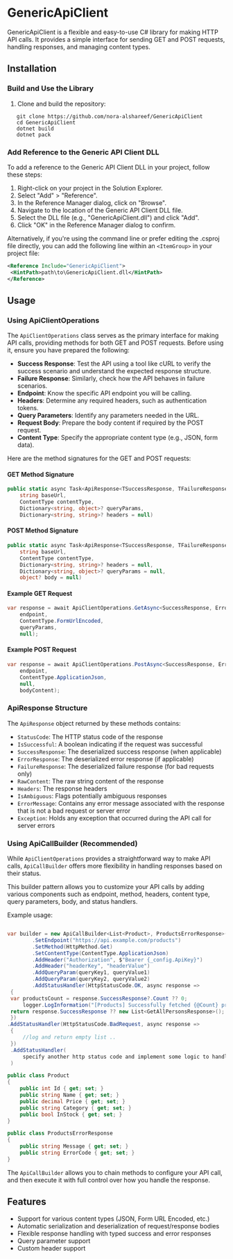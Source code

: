 # GenericApiClient

GenericApiClient is a flexible and easy-to-use C# library for making HTTP API calls. It provides a simple interface for sending GET and POST requests, handling responses, and managing content types.

## Installation
### Build and Use the Library

1. Clone and build the repository:

```shell
   git clone https://github.com/nora-alshareef/GenericApiClient
   cd GenericApiClient
   dotnet build
   dotnet pack
```
   
### Add Reference to the Generic API Client DLL

To add a reference to the Generic API Client DLL in your project, follow these steps:

1. Right-click on your project in the Solution Explorer.
2. Select "Add" > "Reference".
3. In the Reference Manager dialog, click on "Browse".
4. Navigate to the location of the Generic API Client DLL file.
5. Select the DLL file (e.g., "GenericApiClient.dll") and click "Add".
6. Click "OK" in the Reference Manager dialog to confirm.

Alternatively, if you're using the command line or prefer editing the .csproj file directly, you can add the following line within an `<ItemGroup>` in your project file:

```xml
<Reference Include="GenericApiClient">
 <HintPath>path\to\GenericApiClient.dll</HintPath>
</Reference>
```
## Usage

### Using ApiClientOperations

The `ApiClientOperations` class serves as the primary interface for making API calls, providing methods for both GET and POST requests. Before using it, ensure you have prepared the following:

- **Success Response**: Test the API using a tool like cURL to verify the success scenario and understand the expected response structure.
- **Failure Response**: Similarly, check how the API behaves in failure scenarios.
- **Endpoint**: Know the specific API endpoint you will be calling.
- **Headers**: Determine any required headers, such as authentication tokens.
- **Query Parameters**: Identify any parameters needed in the URL.
- **Request Body**: Prepare the body content if required by the POST request.
- **Content Type**: Specify the appropriate content type (e.g., JSON, form data).

Here are the method signatures for the GET and POST requests:

#### GET Method Signature

```csharp
public static async Task<ApiResponse<TSuccessResponse, TFailureResponse>> GetAsync<TSuccessResponse, TFailureResponse>(
    string baseUrl,
    ContentType contentType,
    Dictionary<string, object>? queryParams,
    Dictionary<string, string>? headers = null)
```

#### POST Method Signature

```csharp
public static async Task<ApiResponse<TSuccessResponse, TFailureResponse>> PostAsync<TSuccessResponse, TFailureResponse>(
    string baseUrl,
    ContentType contentType,
    Dictionary<string, string>? headers = null,
    Dictionary<string, object>? queryParams = null,
    object? body = null)
```

#### Example GET Request

```csharp
var response = await ApiClientOperations.GetAsync<SuccessResponse, ErrorResponse>(
    endpoint,
    ContentType.FormUrlEncoded,
    queryParams,
    null);
```

#### Example POST Request

```csharp
var response = await ApiClientOperations.PostAsync<SuccessResponse, ErrorResponse>(
    endpoint,
    ContentType.ApplicationJson,
    null,
    bodyContent);
```

### ApiResponse Structure

The `ApiResponse` object returned by these methods contains:

- `StatusCode`: The HTTP status code of the response
- `IsSuccessful`: A boolean indicating if the request was successful
- `SuccessResponse`: The deserialized success response (when applicable)
- `ErrorResponse`: The deserialized error response (if applicable)
- `FailureResponse`: The deserialized failure response (for bad requests only)
- `RawContent`: The raw string content of the response
- `Headers`: The response headers
- `IsAmbiguous`: Flags potentially ambiguous responses
- `ErrorMessage`: Contains any error message associated with the response that is not a bad request or server error
- `Exception`: Holds any exception that occurred during the API call for server errors

### Using ApiCallBuilder (Recommended)

While `ApiClientOperations` provides a straightforward way to make API calls, `ApiCallBuilder` offers more flexibility in handling responses based on their status.

This builder pattern allows you to customize your API calls by adding various components such as endpoint, method, headers, content type, query parameters, body, and status handlers.

Example usage:

```csharp

var builder = new ApiCallBuilder<List<Product>, ProductsErrorResponse>()()
        .SetEndpoint("https://api.example.com/products")
        .SetMethod(HttpMethod.Get)
        .SetContentType(ContentType.ApplicationJson)
        .AddHeader("Authorization", $"Bearer {_config.ApiKey}")
        .AddHeader("headerKey", "headerValue")
        .AddQueryParam(queryKey1, queryValue1)
        .AddQueryParam(queryKey2, queryValue2)
        .AddStatusHandler(HttpStatusCode.OK, async response =>
 {
 var productsCount = response.SuccessResponse?.Count ?? 0;
     logger.LogInformation("[Products] Successfully fetched {@Count} products", productsCount);
 return response.SuccessResponse ?? new List<GetAllPersonsResponse>();
 })
.AddStatusHandler(HttpStatusCode.BadRequest, async response =>
 { 
     //log and return empty list ..
 })
 .AddStatusHandler(
     specify another http status code and implement some logic to handle it.
 )

public class Product
{
    public int Id { get; set; }
    public string Name { get; set; }
    public decimal Price { get; set; }
    public string Category { get; set; }
    public bool InStock { get; set; }
}

public class ProductsErrorResponse
{
    public string Message { get; set; }
    public string ErrorCode { get; set; }
}
```

The `ApiCallBuilder` allows you to chain methods to configure your API call, and then execute it with full control over how you handle the response.

## Features

- Support for various content types (JSON, Form URL Encoded, etc.)
- Automatic serialization and deserialization of request/response bodies
- Flexible response handling with typed success and error responses
- Query parameter support
- Custom header support
